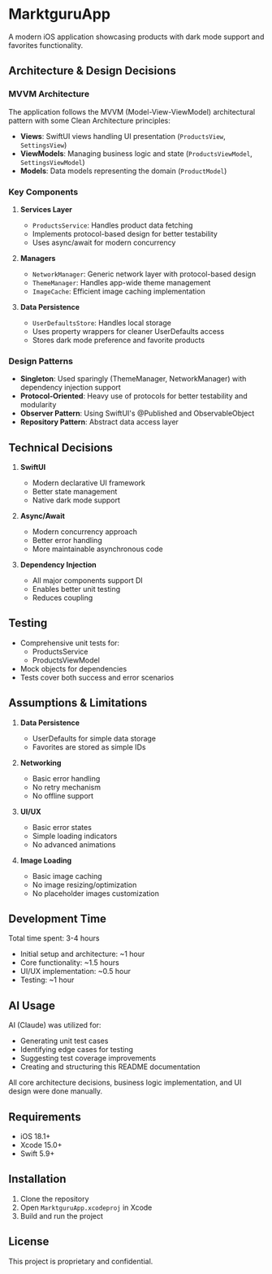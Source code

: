 # MarktguruApp

A modern iOS application showcasing products with dark mode support and favorites functionality.

## Architecture & Design Decisions

### MVVM Architecture
The application follows the MVVM (Model-View-ViewModel) architectural pattern with some Clean Architecture principles:
- **Views**: SwiftUI views handling UI presentation (`ProductsView`, `SettingsView`)
- **ViewModels**: Managing business logic and state (`ProductsViewModel`, `SettingsViewModel`)
- **Models**: Data models representing the domain (`ProductModel`)

### Key Components
1. **Services Layer**
   - `ProductsService`: Handles product data fetching
   - Implements protocol-based design for better testability
   - Uses async/await for modern concurrency

2. **Managers**
   - `NetworkManager`: Generic network layer with protocol-based design
   - `ThemeManager`: Handles app-wide theme management
   - `ImageCache`: Efficient image caching implementation

3. **Data Persistence**
   - `UserDefaultsStore`: Handles local storage
   - Uses property wrappers for cleaner UserDefaults access
   - Stores dark mode preference and favorite products

### Design Patterns
- **Singleton**: Used sparingly (ThemeManager, NetworkManager) with dependency injection support
- **Protocol-Oriented**: Heavy use of protocols for better testability and modularity
- **Observer Pattern**: Using SwiftUI's @Published and ObservableObject
- **Repository Pattern**: Abstract data access layer

## Technical Decisions

1. **SwiftUI**
   - Modern declarative UI framework
   - Better state management
   - Native dark mode support

2. **Async/Await**
   - Modern concurrency approach
   - Better error handling
   - More maintainable asynchronous code

3. **Dependency Injection**
   - All major components support DI
   - Enables better unit testing
   - Reduces coupling

## Testing

- Comprehensive unit tests for:
  - ProductsService
  - ProductsViewModel
- Mock objects for dependencies
- Tests cover both success and error scenarios

## Assumptions & Limitations

1. **Data Persistence**
   - UserDefaults for simple data storage
   - Favorites are stored as simple IDs

2. **Networking**
   - Basic error handling
   - No retry mechanism
   - No offline support

3. **UI/UX**
   - Basic error states
   - Simple loading indicators
   - No advanced animations

4. **Image Loading**
   - Basic image caching
   - No image resizing/optimization
   - No placeholder images customization

## Development Time

Total time spent: 3-4 hours
- Initial setup and architecture: ~1 hour
- Core functionality: ~1.5 hours
- UI/UX implementation: ~0.5 hour
- Testing: ~1 hour

## AI Usage

AI (Claude) was utilized for:
- Generating unit test cases
- Identifying edge cases for testing
- Suggesting test coverage improvements
- Creating and structuring this README documentation

All core architecture decisions, business logic implementation, and UI design were done manually.

## Requirements

- iOS 18.1+
- Xcode 15.0+
- Swift 5.9+

## Installation

1. Clone the repository
2. Open `MarktguruApp.xcodeproj` in Xcode
3. Build and run the project

## License

This project is proprietary and confidential. 

